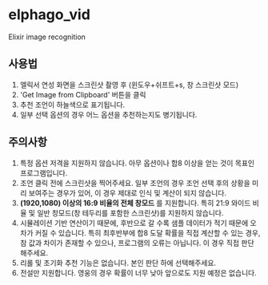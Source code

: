 # elphago_vid
Elixir image recognition

## 사용법
1. 엘릭서 연성 화면을 스크린샷 촬영 후 (윈도우+쉬프트+s, 창 스크린샷 모드)
2. 'Get Image from Clipboard' 버튼을 클릭
3. 추천 조언이 하늘색으로 표기됩니다.
4. 일부 선택 옵션의 경우 어느 옵션을 추천하는지도 병기됩니다.

## 주의사항

1. 특정 옵션 저격을 지원하지 않습니다. 아무 옵션이나 합8 이상을 얻는 것이 목표인 프로그램입니다.
2. 조언 클릭 전에 스크린샷을 찍어주세요. 일부 조언의 경우 조언 선택 후의 상황을 미리 보여주는 경우가 있어, 이 경우 제대로 인식 및 계산이 되지 않습니다.
3. **(1920,1080) 이상의 16:9 비율의 전체 창모드** 를 지원합니다. 특히 21:9 와이드 비율 및 일반 창모드(창 테두리를 포함한 스크린샷)를 지원하지 않습니다.
4. 시뮬레이션 기반 연산이기 때문에, 후반으로 갈 수록 샘플 데이터가 적기 때문에 오차가 커질 수 있습니다. 특히 최후반부에 합8 도달 확률을 직접 계산할 수 있는 경우, 참 값과 차이가 존재할 수 있으나, 프로그램의 오류는 아닙니다. 이 경우 직접 판단해주세요.
5. 리롤 및 초기화 추천 기능은 없습니다. 본인 판단 하에 선택해주세요.
6. 전설만 지원합니다. 영웅의 경우 확률이 너무 낮아 앞으로도 지원 예정은 없습니다.